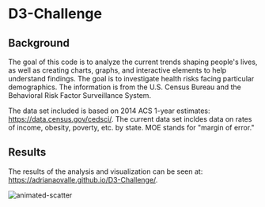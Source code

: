 # D3-Challenge

## Background
The goal of this code is to analyze the current trends shaping people's lives, as well as creating charts, graphs, and interactive elements to help understand findings.
The goal is to investigate health risks facing particular demographics. The information is from the U.S. Census Bureau and the Behavioral Risk Factor Surveillance System.

The data set included is based on 2014 ACS 1-year estimates: https://data.census.gov/cedsci/. The current data set incldes data on rates of income, obesity, poverty, etc. by state. MOE stands for "margin of error."

## Results
The results of the analysis and visualization can be seen at: https://adrianaovalle.github.io/D3-Challenge/.

![animated-scatter](assets/data/result.GIF)
